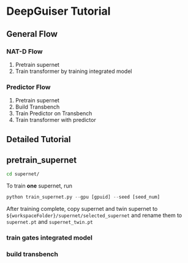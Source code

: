 # DeepGuiser Tutorial

## General Flow

### NAT-D Flow

1. Pretrain supernet
2. Train transformer by training integrated model

### Predictor Flow

1. Pretrain supernet
2. Build Transbench
3. Train Predictor on Transbench
4. Train transformer with predictor

## Detailed Tutorial

## pretrain_supernet

```bash
cd supernet/
```

To train **one** supernet, run

```python
python train_supernet.py --gpu [gpuid] --seed [seed_num]
```

After training complete, copy supernet and twin supernet to ``${workspaceFolder}/supernet/selected_supernet`` and rename them to ``supernet.pt`` and ``supernet_twin.pt``

### train gates integrated model



### build transbench

